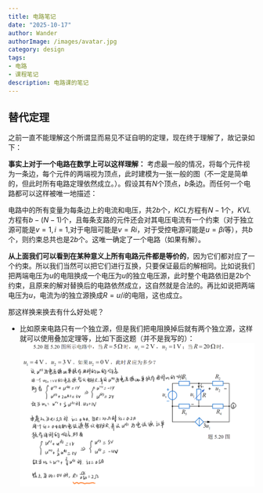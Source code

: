 ```yaml
---
title: 电路笔记
date: "2025-10-17"
author: Wander
authorImage: /images/avatar.jpg
category: design
tags:
- 电路
- 课程笔记
description: 电路课的笔记
---
```

## 替代定理
之前一直不能理解这个所谓显而易见不证自明的定理，现在终于理解了，故记录如下：

**事实上对于一个电路在数学上可以这样理解：**
考虑最一般的情况，将每个元件视为一条边，每个元件的两端视为顶点，此时建模为一张一般的图（不一定是简单的，但此时所有电路定理依然成立。）。假设其有$N$个顶点，$b$条边。而任何一个电路都可以这样被唯一地描述：

电路中的所有变量为每条边上的电流和电压，共$2b$个，$KCL$方程有$N-1$个，$KVL$方程有$b-(N-1)$个，且每条支路的元件还会对其电压电流有一个约束（对于独立源可能是$v=1,i=1$,对于电阻可能是$v=Ri$，对于受控电源可能是$u=\beta i$等），共$b$个，则约束总共也是$2b$个。这唯一确定了一个电路（如果有解）。

**从上面我们可以看到在某种意义上所有电路元件都是等价的**，因为它们都对应了一个约束。所以我们当然可以把它们进行互换，只要保证最后的解相同。比如说我们把两端电压为$u$的电阻换成一个电压为$u$的独立电压源，此时整个电路依旧是2b个约束，且原来的解对替换后的电路依然成立，这自然就是合法的。再比如说把两端电压为$u$，电流为$i$的独立源换成$R=u/i$的电阻，这也成立。

那这样换来换去有什么好处呢？
- 比如原来电路只有一个独立源，但是我们把电阻换掉后就有两个独立源，这样就可以使用叠加定理等，比如下面这题（并不是我写的）：
  ![alt text](/public/images/blog/curcuit-note/image.png)